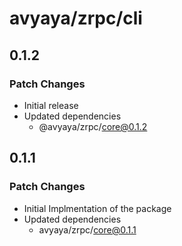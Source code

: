 # avyaya/zrpc/cli

## 0.1.2

### Patch Changes

- Initial release
- Updated dependencies
  - @avyaya/zrpc/core@0.1.2

## 0.1.1

### Patch Changes

- Initial Implmentation of the package
- Updated dependencies
  - avyaya/zrpc/core@0.1.1
